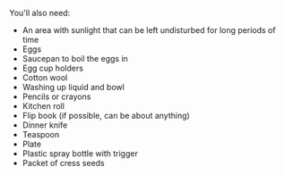 You'll also need:

- An area with sunlight that can be left undisturbed for long periods of time
- Eggs
- Saucepan to boil the eggs in
- Egg cup holders
- Cotton wool
- Washing up liquid and bowl
- Pencils or crayons
- Kitchen roll
- Flip book (if possible, can be about anything)
- Dinner knife
- Teaspoon
- Plate
- Plastic spray bottle with trigger
- Packet of cress seeds

